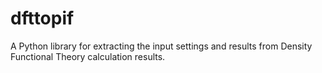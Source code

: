 dfttopif
========

A Python library for extracting the input settings and results
from Density Functional Theory calculation results.
